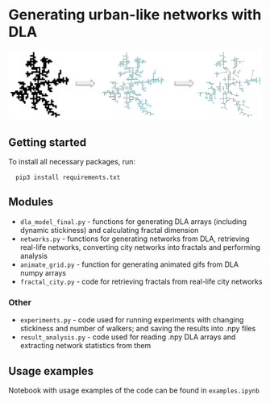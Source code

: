 # Generating urban-like networks with DLA

![](figures/process.png)

## Getting started

To install all necessary packages, run:
```
  pip3 install requirements.txt
```

## Modules
- `dla_model_final.py` - functions for generating DLA arrays (including dynamic stickiness) and calculating fractal dimension
- `networks.py` - functions for generating networks from DLA, retrieving real-life networks, converting city networks into fractals and performing analysis
- `animate_grid.py` - function for generating animated gifs from DLA numpy arrays
- `fractal_city.py` - code for retrieving fractals from real-life city networks

### Other

- `experiments.py` - code used for running experiments with changing stickiness and number of walkers; and saving the results into .npy files
- `result_analysis.py` - code used for reading .npy DLA arrays and extracting network statistics from them

## Usage examples

Notebook with usage examples of the code can be found in `examples.ipynb` 
